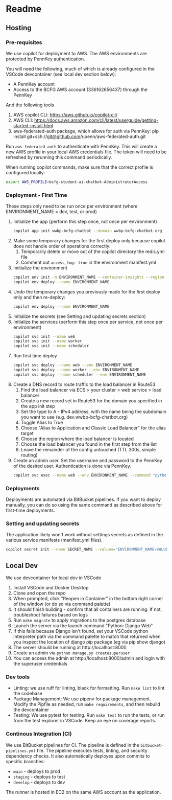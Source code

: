 # Readme

## Hosting

### Pre-requisites

We use copilot for deployment to AWS. The AWS environments are protected by PennKey authentication.

You will need the following, much of which is already configured in the VSCode devcontainer (see local dev section below):

- A PennKey account
- Access to the BCFG AWS account (336162656437) through the PennKey

And the following tools

1. AWS copilot CLI: https://aws.github.io/copilot-cli/
1. AWS CLI: https://docs.aws.amazon.com/cli/latest/userguide/getting-started-install.html
1. aws-federated-auth package, which allows for auth via PennKey: pip install git+ssh://git@github.com/upenn/aws-federated-auth.git

Run `aws-federated-auth` to authenticate with PennKey. This will create a new AWS profile in your local AWS credentials file. The token will need to be refreshed by rerunning this command periodically.

When running copilot commands, make sure that the correct profile is configured locally:
```bash
export AWS_PROFILE=bcfg-student-ai-chatbot-AdministratorAccess
```


### Deployment - First Time

These steps only need to be run once per environment (where ENVIRONMENT_NAME = dev, test, or prod)

1. Initialize the app (perform this step once, not once per environment)
    ```bash
    copilot app init wwbp-bcfg-chatbot --domain wwbp-bcfg-chatbot.org
    ```
1. Make some temporary changes for the first deploy only because copilot does not handle order of operations correctly:
    1. Temporarily delete or move out of the copilot directory the redis.yml file
    1. Comment out `access_log: true` in the environment manifest.yml
1. Iniitialize the environment
    ```bash
    copilot env init -n ENVIRONMENT_NAME --container-insights --region us-east-1
    copilot env deploy --name ENVIRONMENT_NAME
    ```
1. Undo the temporary changes you previously made for the first deploy only and then re-deploy:
    ```bash
    copilot env deploy --name ENVIRONMENT_NAME
    ```
1. Initialize the secrets (see Setting and updating secrets section)
1. Initialize the services (perform this step once per service, not once per environment)
    ```bash
    copilot svc init --name web
    copilot svc init --name worker
    copilot svc init --name scheduler
    ```
1. Run first time deploy
    ```bash
    copilot svc deploy --name web --env ENVIRONMENT_NAME
    copilot svc deploy --name worker --env ENVIRONMENT_NAME
    copilot svc deploy --name scheduler --env ENVIRONMENT_NAME
    ```
1. Create a DNS record to route traffic to the load balancer in Route53
    1. Find the load balancer via ECS > your cluster > web service > load balancer
    1. Create a new record set in Route53 for the domain you specified in the app init step
    1. Set the type to A - IPv4 address, with the name being the subdomain you want to use (e.g. dev.wwbp-bcfg-chatbot.org)
    1. Toggle Alias to True
    1. Choose "Alias to Application and Classic Load Balancer" for the alias target
    1. Choose the region where the load balancer is located
    1. Choose the load balancer you found in the first step from the list
    1. Leave the remainder of the config untouched (TTL 300s, simple routing)
1. Create an admin user. Set the username and password to the PennKey of the desired user. Authentication is done via PennKey.
    ```bash
    copilot svc exec --name web --env ENVIRONMENT_NAME --command "python manage.py createsuperuser"
    ```

### Deployments

Deployments are automated via BitBucket pipelines. If you want to deploy manually, you can do so using the same command as described above for first-time deployments.

### Setting and updating secrets

The application likely won't work without settings secrets as defined in the various service manifests (manifest.yml files).

```bash
copilot secret init --name SECRET_NAME --values="ENVIRONMENT_NAME=VALUE"
```

## Local Dev

We use devcontainer for local dev in VSCode
1. Install VSCode and Docker Desktop
1. Clone and open the repo
1. When prompted, click "Reopen in Container" in the bottom right corner of the window (or do so via command palette)
1. It should finish building - confirm that all containers are running. If not, troubleshoot failures based on logs
1. Run `make migrate` to apply migrations to the postgres database
1. Launch the server via the launch command "Python: Django Web"
  1. If this fails because Django isn't found, set your VSCode python interpreter path via the command palette to match that returned when you inspect the location of django pip package (eg via pip show django)
1. The server should be running at http://localhost:8000
1. Create an admin via `python manage.py createsuperuser`
1. You can access the admin at http://localhost:8000/admin and login with the superuser credentials

### Dev tools
- Linting: we use ruff for linting, black for formatting. Run `make lint` to lint the codebase
- Package Management: We use pipenv for package management. Modify the Pipfile as needed, run `make requirements`, and then rebuild the devcontainer
- Testing: We use pytest for testing. Run `make test` to run the tests, or run from the test explorer in VSCode. Keep an eye on coverage reports.

### Continous Integration (CI)

We use BitBucket pipelines for CI. The pipeline is defined in the `bitbucket-pipelines.yml` file. The pipeline executes tests, linting, and security dependency checks. It also automatically deployes upon commits to specific branches:
* `main` - deploys to prod
* `staging` - deploys to test
* `develop` - deploys to dev

The runner is hosted in EC2 on the same AWS account as the application.
